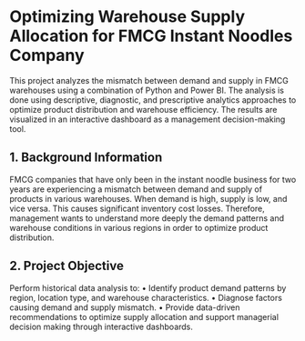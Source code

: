 # Optimizing Warehouse Supply Allocation for FMCG Instant Noodles Company
This project analyzes the mismatch between demand and supply in FMCG warehouses using a combination of Python and Power BI. The analysis is done using descriptive, diagnostic, and prescriptive analytics approaches to optimize product distribution and warehouse efficiency. The results are visualized in an interactive dashboard as a management decision-making tool.
## 1. Background Information
FMCG companies that have only been in the instant noodle business for two years are experiencing a mismatch between demand and supply of products in various warehouses. When demand is high, supply is low, and vice versa. This causes significant inventory cost losses. 
Therefore, management wants to understand more deeply the demand patterns and warehouse conditions in 
various regions in order to optimize product distribution.
## 2. Project Objective
Perform historical data analysis to: 
• Identify product demand patterns by region, location type, and 
warehouse characteristics. 
• Diagnose factors causing demand and supply mismatch. 
• Provide data-driven recommendations to optimize supply allocation and 
support managerial decision making through interactive dashboards.

